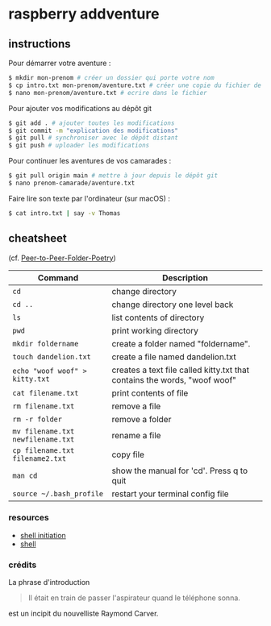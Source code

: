 # raspberry addventure

## instructions

Pour démarrer votre aventure :

```sh
$ mkdir mon-prenom # créer un dossier qui porte votre nom
$ cp intro.txt mon-prenom/aventure.txt # créer une copie du fichier de base dans ce dossier
$ nano mon-prenom/aventure.txt # ecrire dans le fichier
```

Pour ajouter vos modifications au dépôt git

```sh
$ git add . # ajouter toutes les modifications
$ git commit -m "explication des modifications"
$ git pull # synchroniser avec le dépôt distant
$ git push # uploader les modifications
```

Pour continuer les aventures de vos camarades :

```sh
$ git pull origin main # mettre à jour depuis le dépôt git
$ nano prenom-camarade/aventure.txt
```

Faire lire son texte par l'ordinateur (sur macOS) :

```sh
$ cat intro.txt | say -v Thomas
```

## cheatsheet

(cf. [Peer-to-Peer-Folder-Poetry](https://github.com/melaniehoff/Peer-to-Peer-Folder-Poetry/blob/master/code-societies-2020.md))

| Command                                    | Description                                   |
| ------------------------------------------ | --------------------------------------------- |
| `cd`                                       | change directory                              |
| `cd ..`                                    | change directory one level back               |
| `ls`                                       | list contents of directory                    |
| `pwd`                                      | print working directory                       |
| `mkdir foldername`                         | create a folder named "foldername".           |
| `touch dandelion.txt`                      | create a file named dandelion.txt             |
| `echo "woof woof" > kitty.txt`             | creates a text file called kitty.txt that contains the words, "woof woof"|
| `cat filename.txt`                         | print contents of file                        |
| `rm filename.txt`                          | remove a file                                 |
| `rm -r folder`                             | remove a folder                               |
| `mv filename.txt newfilename.txt`          | rename a file                                 |
| `cp filename.txt filename2.txt`            | copy file                                     |
| `man cd`                                   | show the manual for 'cd'. Press q to quit     |
| `source ~/.bash_profile`                   | restart your terminal config file             |


### resources

* [shell initiation](https://github.com/patriciogonzalezvivo/Shell-Initiation)
* [shell](https://www.fjamet.com/technologies/tangible/raspberry/shell.html)


### crédits

La phrase d'introduction

> Il était en train de passer l'aspirateur quand le téléphone sonna.

est un incipit du nouvelliste Raymond Carver.